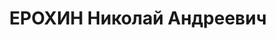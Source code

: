 ---
title: ЕРОХИН Николай Андреевич
description: "старший лейтенант, нач. штаба учебного батальона 153 стр. полка 51 стр.\
  \ дивизии КВО. \n  ВКВС - 23.11.1937, ВМН. Расстрелян 24.11.1937, Одесса"
---